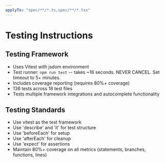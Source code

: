 ```yaml
---
applyTo: "spec/**/*.ts,spec/**/*.tsx"
---
```


# Testing Instructions

## Testing Framework

- Uses Vitest with jsdom environment
- Test runner: `npm run test` -- takes ~16 seconds. NEVER CANCEL. Set timeout to 5+ minutes.
- Includes coverage reporting (requires 80%+ coverage)
- 136 tests across 18 test files
- Tests multiple framework integrations and autocomplete functionality

## Testing Standards

- Use vitest as the test framework
- Use 'describe' and 'it' for test structure
- Use 'beforeEach' for setup
- Use 'afterEach' for cleanup
- Use 'expect' for assertions
- Maintain 80%+ coverage on all metrics (statements, branches, functions, lines)